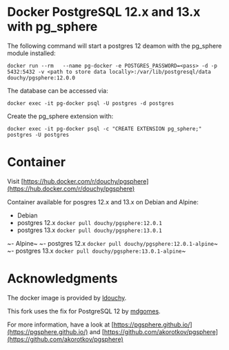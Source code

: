 # Docker PostgreSQL 12.x and 13.x with pg_sphere

The following command will start a postgres 12 deamon with the pg_sphere module installed:

`docker run --rm   --name pg-docker -e POSTGRES_PASSWORD=<pass> -d -p 5432:5432 -v <path to store data locally>:/var/lib/postgresql/data  douchy/pgsphere:12.0.0`

The database can be accessed via:

`docker exec -it pg-docker psql -U postgres -d postgres`

Create the pg_sphere extension with:

`docker exec -it pg-docker psql -c "CREATE EXTENSION pg_sphere;" postgres -U postgres`

# Container

Visit [https://hub.docker.com/r/douchy/pgsphere](https://hub.docker.com/r/douchy/pgsphere)

Container available for posgres 12.x and 13.x on Debian and Alpine:
- Debian
 - postgres 12.x `docker pull douchy/pgsphere:12.0.1`
 - postgres 13.x `docker pull douchy/pgsphere:13.0.1`

~- Alpine~
 ~- postgres 12.x `docker pull douchy/pgsphere:12.0.1-alpine`~
 ~- postgres 13.x `docker pull douchy/pgsphere:13.0.1-alpine`~

# Acknowledgments

The docker image is provided by [ldouchy](https://hub.docker.com/r/douchy/pgsphere).

This fork uses the fix for PostgreSQL 12 by [mdgomes](https://github.com/mdgomes/pgsphere).

For more information, have a look at [https://pgsphere.github.io/](https://pgsphere.github.io/) and [https://github.com/akorotkov/pgsphere](https://github.com/akorotkov/pgsphere)

